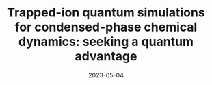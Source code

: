 ---
title: "Trapped-ion quantum simulations for condensed-phase chemical dynamics: seeking a quantum advantage"
collection: publications
permalink: /publication/2023-05-04-Chemical
excerpt: "Analog-quantum simulation derived from tracking the evolution of trapped-ion systems holds the potential to simulate molecular quantum dynamics that is beyond the reach of classical-digital strategies. This Review explores the prospects for developing this quantum advantage."
date: 2023-05-04
authors: '<b>MK</b>, H. Nuomin, S.N. Chowdhury, J.L. Yuly, K. Sun, J. Whitlow, J. Valdiviezo, Z. Zhang, P. Zhang, D.N. Beratan, K.R. Brown,'
arXiv: 'arXiv:2305.03156'
paperurl: 'https://arxiv.org/abs/2305.03156'
talk: "Accepted talk at the 23rd Asian Quantum Information Science Conference (AQIS23), Seoul [ [Seminar](https://www.youtube.com/watch?v=iOTh1hngSzA&t=389s) ]"
---